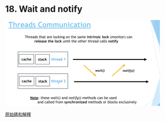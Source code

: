 # 18. Wait and notify

![](../img/2021-03-27-15-23-59.png)

[原始碼和解釋](/sourcecode/src/main/java/_18/App.java)
